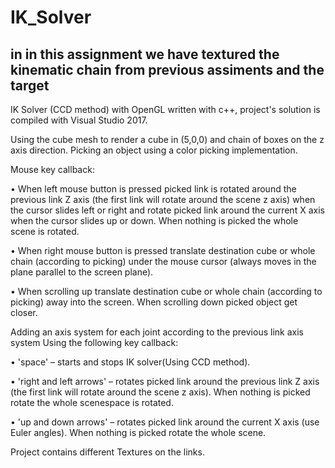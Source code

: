 # IK_Solver

## in in this assignment we have textured the kinematic chain from previous assiments and the target


IK Solver (CCD method) with OpenGL written with c++, project's solution is compiled with Visual Studio 2017.

Using the cube mesh to render a cube in (5,0,0) and chain of boxes on the z axis direction. Picking an object using a color picking implementation.

Mouse key callback:

• When left mouse button is pressed picked link is rotated around the previous link Z axis (the first link will rotate around the scene z axis) when the cursor slides left or right and rotate picked link around the current X axis when the cursor slides up or down. When nothing is picked the whole scene is rotated.

• When right mouse button is pressed translate destination cube or whole chain (according to picking) under the mouse cursor (always moves in the plane parallel to the screen plane).

• When scrolling up translate destination cube or whole chain (according to picking) away into the screen. When scrolling down picked object get closer.

Adding an axis system for each joint according to the previous link axis system Using the following key callback:

• 'space' – starts and stops IK solver(Using CCD method).

• 'right and left arrows' – rotates picked link around the previous link Z axis (the first link will rotate around the scene z axis). When nothing is picked rotate the whole scenespace is rotated.

• 'up and down arrows' – rotates picked link around the current X axis (use Euler angles). When nothing is picked rotate the whole scene.

Project contains different Textures on the links.
